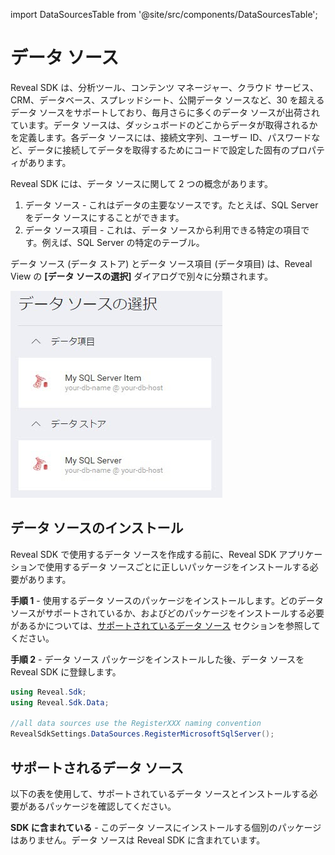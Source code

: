 import DataSourcesTable from '@site/src/components/DataSourcesTable';

# データ ソース

Reveal SDK は、分析ツール、コンテンツ マネージャー、クラウド サービス、CRM、データベース、スプレッドシート、公開データ ソースなど、30 を超えるデータ ソースをサポートしており、毎月さらに多くのデータ ソースが出荷されています。データ ソースは、ダッシュボードのどこからデータが取得されるかを定義します。各データ ソースには、接続文字列、ユーザー ID、パスワードなど、データに接続してデータを取得するためにコードで設定した固有のプロパティがあります。

Reveal SDK には、データ ソースに関して 2 つの概念があります。
1. データ ソース - これはデータの主要なソースです。たとえば、SQL Server をデータ ソースにすることができます。
2. データ ソース項目 - これは、データ ソースから利用できる特定の項目です。例えば、SQL Server の特定のテーブル。

データ ソース (データ ストア) とデータ ソース項目 (データ項目) は、Reveal View の **[データ ソースの選択]** ダイアログで別々に分類されます。

![](adding-data-sources/images/ms-sql-server-data-source-item.jpg)

## データ ソースのインストール

Reveal SDK で使用するデータ ソースを作成する前に、Reveal SDK アプリケーションで使用するデータ ソースごとに正しいパッケージをインストールする必要があります。

**手順 1** - 使用するデータ ソースのパッケージをインストールします。どのデータ ソースがサポートされているか、およびどのパッケージをインストールする必要があるかについては、[サポートされているデータ ソース](#サポートされるデータ-ソース) セクションを参照してください。

**手順 2** - データ ソース パッケージをインストールした後、データ ソースを Reveal SDK に登録します。

```cs
using Reveal.Sdk;
using Reveal.Sdk.Data;

//all data sources use the RegisterXXX naming convention
RevealSdkSettings.DataSources.RegisterMicrosoftSqlServer();
```

## サポートされるデータ ソース

以下の表を使用して、サポートされているデータ ソースとインストールする必要があるパッケージを確認してください。

<DataSourcesTable isWpf={true}></DataSourcesTable>

**SDK に含まれている** - このデータ ソースにインストールする個別のパッケージはありません。データ ソースは Reveal SDK に含まれています。
